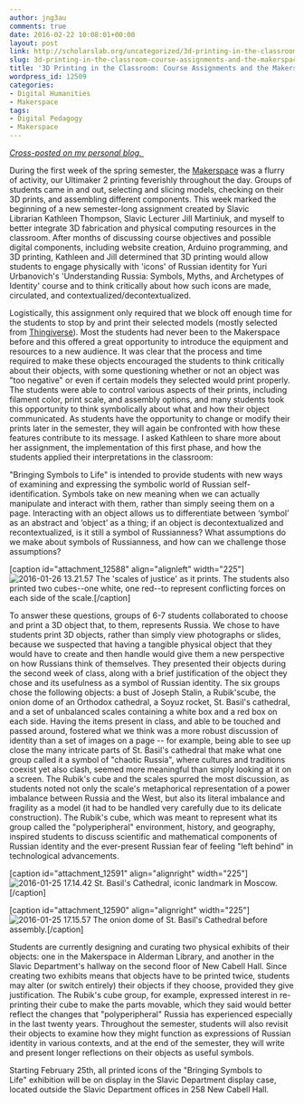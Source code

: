 ```yaml
---
author: jng3au
comments: true
date: 2016-02-22 10:08:01+00:00
layout: post
link: http://scholarslab.org/uncategorized/3d-printing-in-the-classroom-course-assignments-and-the-makerspace/
slug: 3d-printing-in-the-classroom-course-assignments-and-the-makerspace
title: '3D Printing in the Classroom: Course Assignments and the Makerspace'
wordpress_id: 12509
categories:
- Digital Humanities
- Makerspace
tags:
- Digital Pedagogy
- Makerspace
---
```


_[Cross-posted on my personal blog. ](http://jennifernicolegrayburn.com/2016/02/22/3d-printing-in-the-classroom-course-assignments-and-the-makerspace/)_

During the first week of the spring semester, the [Makerspace](http://scholarslab.org/makerspace/) was a flurry of activity, our Ultimaker 2 printing feverishly throughout the day. Groups of students came in and out, selecting and slicing models, checking on their 3D prints, and assembling different components. This week marked the beginning of a new semester-long assignment created by Slavic Librarian Kathleen Thompson, Slavic Lecturer Jill Martiniuk, and myself to better integrate 3D fabrication and physical computing resources in the classroom. After months of discussing course objectives and possible digital components, including website creation, Arduino programming, and 3D printing, Kathleen and Jill determined that 3D printing would allow students to engage physically with 'icons' of Russian identity for Yuri Urbanovich's 'Understanding Russia: Symbols, Myths, and Archetypes of Identity' course and to think critically about how such icons are made, circulated, and contextualized/decontextualized.

Logistically, this assignment only required that we block off enough time for the students to stop by and print their selected models (mostly selected from [Thingiverse](http://www.thingiverse.com/)). Most the students had never been to the Makerspace before and this offered a great opportunity to introduce the equipment and resources to a new audience. It was clear that the process and time required to make these objects encouraged the students to think critically about their objects, with some questioning whether or not an object was "too negative" or even if certain models they selected would print properly. The students were able to control various aspects of their prints, including filament color, print scale, and assembly options, and many students took this opportunity to think symbolically about what and how their object communicated. As students have the opportunity to change or modify their prints later in the semester, they will again be confronted with how these features contribute to its message. I asked Kathleen to share more about her assignment, the implementation of this first phase, and how the students applied their interpretations in the classroom:

"Bringing Symbols to Life" is intended to provide students with new ways of examining and expressing the symbolic world of Russian self-identification. Symbols take on new meaning when we can actually manipulate and interact with them, rather than simply seeing them on a page. Interacting with an object allows us to differentiate between ‘symbol’ as an abstract and ‘object’ as a thing; if an object is decontextualized and recontextualized, is it still a symbol of Russianness? What assumptions do we make about symbols of Russianness, and how can we challenge those assumptions?

[caption id="attachment_12588" align="alignleft" width="225"]![2016-01-26 13.21.57](http://scholarslab.org/wp-content/uploads/2016/02/2016-01-26-13.21.57-225x300.jpg) The 'scales of justice' as it prints. The students also printed two cubes--one white, one red--to represent conflicting forces on each side of the scale.[/caption]

To answer these questions, groups of 6-7 students collaborated to choose and print a 3D object that, to them, represents Russia. We chose to have students print 3D objects, rather than simply view photographs or slides, because we suspected that having a tangible physical object that they would have to create and then handle would give them a new perspective on how Russians think of themselves. They presented their objects during the second week of class, along with a brief justification of the object they chose and its usefulness as a symbol of Russian identity. The six groups chose the following objects: a bust of Joseph Stalin, a Rubik'scube, the onion dome of an Orthodox cathedral, a Soyuz rocket, St. Basil's cathedral, and a set of unbalanced scales containing a white box and a red box on each side. Having the items present in class, and able to be touched and passed around, fostered what we think was a more robust discussion of identity than a set of images on a page -- for example, being able to see up close the many intricate parts of St. Basil's cathedral that make what one group called it a symbol of "chaotic Russia", where cultures and traditions coexist yet also clash, seemed more meaningful than simply looking at it on a screen. The Rubik's cube and the scales spurred the most discussion, as students noted not only the scale's metaphorical representation of a power imbalance between Russia and the West, but also its literal imbalance and fragility as a model (it had to be handled very carefully due to its delicate construction). The Rubik's cube, which was meant to represent what its group called the "polyperipheral" environment, history, and geography, inspired students to discuss scientific and mathematical components of Russian identity and the ever-present Russian fear of feeling "left behind" in technological advancements.

[caption id="attachment_12591" align="alignright" width="225"]![2016-01-25 17.14.42](http://scholarslab.org/wp-content/uploads/2016/02/2016-01-25-17.14.42-225x300.jpg) St. Basil's Cathedral, iconic landmark in Moscow.[/caption]

[caption id="attachment_12590" align="alignright" width="225"]![2016-01-25 17.15.57](http://scholarslab.org/wp-content/uploads/2016/02/2016-01-25-17.15.57-225x300.jpg) The onion dome of St. Basil's Cathedral before assembly.[/caption]

Students are currently designing and curating two physical exhibits of their objects: one in the Makerspace in Alderman Library, and another in the Slavic Department's hallway on the second floor of New Cabell Hall. Since creating two exhibits means that objects have to be printed twice, students may alter (or switch entirely) their objects if they choose, provided they give justification. The Rubik's cube group, for example, expressed interest in re-printing their cube to make the parts movable, which they said would better reflect the changes that "polyperipheral" Russia has experienced especially in the last twenty years. Throughout the semester, students will also revisit their objects to examine how they might function as expressions of Russian identity in various contexts, and at the end of the semester, they will write and present longer reflections on their objects as useful symbols.

Starting February 25th, all printed icons of the "Bringing Symbols to Life" exhibition will be on display in the Slavic Department display case, located outside the Slavic Department offices in 258 New Cabell Hall.










